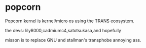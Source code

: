 # popcorn
Popcorn kernel is kernel/micro os using the TRANS eoosystem.
 
 the devs: lily8000,cadmiumc4,satotsukasa,and hopefully 
 
 misson is to replace GNU and stallman's transphobe annoying ass.